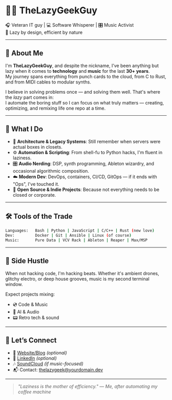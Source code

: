 # 👨‍💻 TheLazyGeekGuy

🎧 Veteran IT guy | 💻 Software Whisperer | 🎛️ Music Activist  
🧠 Lazy by design, efficient by nature

---

## 👋 About Me

I'm **TheLazyGeekGuy**, and despite the nickname, I’ve been anything but lazy when it comes to **technology** and **music** for the last **30+ years**.  
My journey spans everything from punch cards to the cloud, from C to Rust, and from MIDI cables to modular synths.

I believe in solving problems once — and solving them well. That's where the *lazy* part comes in:  
I automate the boring stuff so I can focus on what truly matters — creating, optimizing, and remixing life one repo at a time.

---

## 💼 What I Do

- 🔧 **Architecture & Legacy Systems**: Still remember when servers were actual boxes in closets.
- ⚙️ **Automation & Scripting**: From shell-fu to Python hacks, I'm fluent in laziness.
- 🎛️ **Audio Nerding**: DSP, synth programming, Ableton wizardry, and occasional algorithmic composition.
- ☁️ **Modern Dev**: DevOps, containers, CI/CD, GitOps — if it ends with "Ops", I've touched it.
- 🎸 **Open Source & Indie Projects**: Because not everything needs to be closed or corporate.

---

## 🛠️ Tools of the Trade

```bash
Languages:   Bash | Python | JavaScript | C/C++ | Rust (new love)
Dev:         Docker | Git | Ansible | Linux (of course)
Music:       Pure Data | VCV Rack | Ableton | Reaper | Max/MSP
```

---

## 🎵 Side Hustle

When not hacking code, I'm hacking beats. Whether it's ambient drones, glitchy electro, or deep house grooves, music is my second terminal window.

Expect projects mixing:
- 💿 Code & Music
- 🧪 AI & Audio
- 📟 Retro tech & sound

---

## 🔗 Let’s Connect

- 🔗 [Website/Blog](https://yourwebsite.dev) *(optional)*
- 🧠 [LinkedIn](https://linkedin.com/in/TheLazyGeekGuy) *(optional)*
- 🎶 [SoundCloud](https://soundcloud.com/yourhandle) *(if music-focused)*
- 📬 Contact: [thelazygeek@yourdomain.dev](mailto:thelazygeek@yourdomain.dev)

---

> *"Laziness is the mother of efficiency." — Me, after automating my coffee machine*

<!---
TheLazyGeekGuy/TheLazyGeekGuy is a ✨ special ✨ repository because its `README.md` (this file) appears on your GitHub profile.
You can click the Preview link to take a look at your changes.
--->
